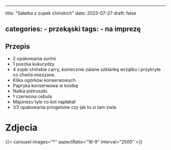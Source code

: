 

---
title: "Sałatka z zupek chińskich"
date: 2023-07-27
draft: false

categories:
    - przekąski
tags:
    - na imprezę
---

## Przepis

* 2 opakowania surimi
* 1 puszka kukurydzy
* 4 zupki chińskie carry, koniecznie zalane szklanką wrzątku 
i przykryte co chwila mieszane.
* Kilka ogórków konserwowych
* Papryka konserwowa w kostkę
* Natka pietruszki.
* 1 czerwona cebula
* Majonezu tyle co kot napłakał 
* 1/3 opakowania pringelsów czy jak to si tam zwie.

# Zdjecia

{{< carousel images="*" aspectRatio="16-9" interval="2500" >}}


